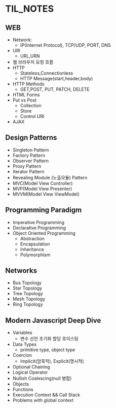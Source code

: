 # TIL_NOTES

## WEB 
- Network:
  - IP(Internet Protocol), TCP/UDP, PORT, DNS
- URI
  - URL,URN
- 웹 브라우저 요청 흐름
- HTTP 
  - Stateless,Connectionless
  - HTTP Message(start,header,body)
- HTTP Methods 
  - GET,POST, PUT, PATCH, DELETE
- HTML Forms 
- Put vs Post 
  - Collection
  - Store
  - Control URI
- AJAX

## Design Patterns 
 - Singleton Pattern 
 - Factory Pattern 
 - Observer Pattern
 - Proxy Pattern
 - Iterator Pattern 
 - Revealing Module (노출모듈) Pattern
 - MVC(Model View Controller)
 - MVP(Model View Presenter)
 - MVVM(Model View ViewModel)


 ## Programming Paradigm
  - Imperative Programming 
  - Declarative Programming 
  - Object Oriented Programming  
    - Abstraction
    - Encapsulation
    - Inheritance
    - Polymorphism

 ## Networks
 - Bus Topology 
 - Star Topology 
 - Tree Topology 
 - Mesh Topology 
 - Ring Topology

  ## Modern Javascript Deep Dive
   - Variables 
     - 변수 선언 초기화 할당 호이스팅
   - Data Types
     - primitive type, object type
   - Coercion 
     - Implicit(암묵적), Explicit(명시적)
   - Optional Chaining 
   - Logical Operator
   - Nullish Coalescing(null 병합)
   - Objects
   - Functions
   - Execution Context && Call Stack 
   - Problems with global context
